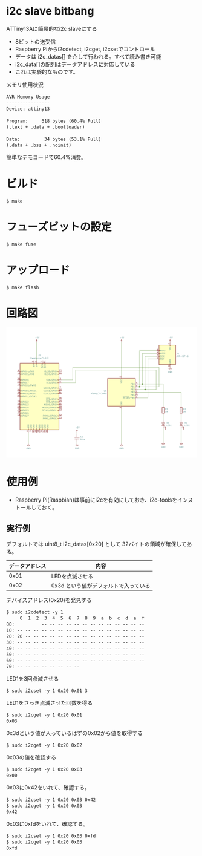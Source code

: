 # i2c slave bitbang

ATTiny13Aに簡易的なi2c slaveにする

* 8ビットの送受信
* Raspberry Piからi2cdetect, i2cget, i2csetでコントロール
* データは i2c_datas[] を介して行われる。すべて読み書き可能
* i2c_data[]の配列はデータアドレスに対応している
* これは実験的なものです。

メモリ使用状況

	AVR Memory Usage
	----------------
	Device: attiny13
	
	Program:     618 bytes (60.4% Full)
	(.text + .data + .bootloader)
	
	Data:         34 bytes (53.1% Full)
	(.data + .bss + .noinit)
	
簡単なデモコードで60.4%消費。

# ビルド

	$ make

# フューズビットの設定

	$ make fuse

# アップロード

	$ make flash


# 回路図

![schematics](./schematics/schematics.png)

# 使用例

* Raspberry Pi(Raspbian)は事前にi2cを有効にしておき、i2c-toolsをインストールしておく。

## 実行例

デフォルトでは uint8_t i2c_datas[0x20] として 32バイトの領域が確保してある。

データアドレス | 内容
---------------|---------
0x01           | LEDを点滅させる
0x02           | 0x3d という値がデフォルトで入っている

デバイスアドレス(0x20)を発見する

	$ sudo i2cdetect -y 1
	     0  1  2  3  4  5  6  7  8  9  a  b  c  d  e  f
	00:          -- -- -- -- -- -- -- -- -- -- -- -- --
	10: -- -- -- -- -- -- -- -- -- -- -- -- -- -- -- --
	20: 20 -- -- -- -- -- -- -- -- -- -- -- -- -- -- --
	30: -- -- -- -- -- -- -- -- -- -- -- -- -- -- -- --
	40: -- -- -- -- -- -- -- -- -- -- -- -- -- -- -- --
	50: -- -- -- -- -- -- -- -- -- -- -- -- -- -- -- --
	60: -- -- -- -- -- -- -- -- -- -- -- -- -- -- -- --
	70: -- -- -- -- -- -- -- --

LED1を3回点滅させる

	$ sudo i2cset -y 1 0x20 0x01 3

LED1をさっき点滅させた回数を得る

	$ sudo i2cget -y 1 0x20 0x01 
	0x03

0x3dという値が入っているはずの0x02から値を取得する

	$ sudo i2cget -y 1 0x20 0x02

0x03の値を確認する

	$ sudo i2cget -y 1 0x20 0x03
	0x00

0x03に0x42をいれて、確認する。

	$ sudo i2cset -y 1 0x20 0x03 0x42
	$ sudo i2cget -y 1 0x20 0x03
	0x42

0x03に0xfdをいれて、確認する。

	$ sudo i2cset -y 1 0x20 0x03 0xfd
	$ sudo i2cget -y 1 0x20 0x03
	0xfd


